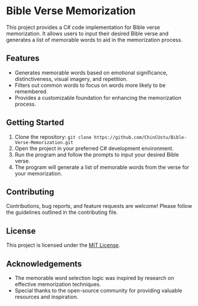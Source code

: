# Bible Verse Memorization

This project provides a C# code implementation for Bible verse memorization. It allows users to input their desired Bible verse and generates a list of memorable words to aid in the memorization process.

## Features

- Generates memorable words based on emotional significance, distinctiveness, visual imagery, and repetition.
- Filters out common words to focus on words more likely to be remembered.
- Provides a customizable foundation for enhancing the memorization process.

## Getting Started

1. Clone the repository: `git clone https://github.com/ChinCUstu/Bible-Verse-Memorization.git`
2. Open the project in your preferred C# development environment.
3. Run the program and follow the prompts to input your desired Bible verse.
4. The program will generate a list of memorable words from the verse for your memorization.

## Contributing

Contributions, bug reports, and feature requests are welcome! Please follow the guidelines outlined in the contributing file.

## License

This project is licensed under the [MIT License](LICENSE).

## Acknowledgements

- The memorable word selection logic was inspired by research on effective memorization techniques.
- Special thanks to the open-source community for providing valuable resources and inspiration.

